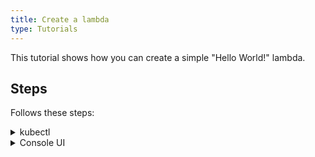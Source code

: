 ```yaml
---
title: Create a lambda
type: Tutorials
---
```


This tutorial shows how you can create a simple "Hello World!" lambda.

## Steps

Follows these steps:

<div tabs name="steps" group="create-lambda">
  <details>
  <summary label="kubectl">
  kubectl
  </summary>

1. Export these variables:

    ```bash
    export NAME={LAMBDA_NAME}
    export NAMESPACE={LAMBDA_NAMESPACE}
    ```

2. Create a Function CR that specifies the lambda's logic:

    ```yaml
    cat <<EOF | kubectl apply -f -
    apiVersion: serverless.kyma-project.io/v1alpha1
    kind: Function
    metadata:
      name: $NAME
      namespace: $NAMESPACE
    spec:
      functionContentType: plaintext
      function: |
        module.exports = {
          main: function(event, context) {
            return 'Hello World!'
          }
        }
    EOF
    ```

3. Check if your lambda was created successfully and has the `Running` status:

    ```bash
    kubectl get functions $NAME -n $NAMESPACE -o=jsonpath='{.status.phase}'
    ```

    </details>
    <details>
    <summary label="console-ui">
    Console UI
    </summary>

> **NOTE:** Serverless v2 is an experimental feature, and it is not enabled by default in the Console UI. To use its **Functions [preview]** view, enable **Experimental functionalities** in the **General Settings** view before you follow the steps. Refresh the page after enabling this option.

1. Create a Namespace or select one from the drop-down list in the top navigation panel.

2. Go to the **Functions [preview]** view at the bottom of the left navigation panel and select **Create lambda**.

3. In the pop-up box, provide the lambda's name and select **Create** to confirm changes.

     The pop-up box closes and the `Lambda created successfully` message appears.

4. In the lambda details view that opens up automatically, go to the **Code** tab and enter the lambda's code:

    ```
    module.exports = {
      main: function (event, context) {
      return 'Hello World!'
      }
    }
    ```

5. Select **Save** to confirm changes.

    The `Lambda {NAME} updated successfully` message appears confirming the changes were saved. Once deployed, the new lambda should have the `RUNNING` status in the list of all lambdas under the **Functions [preview]** view.

    </details>
</div>
